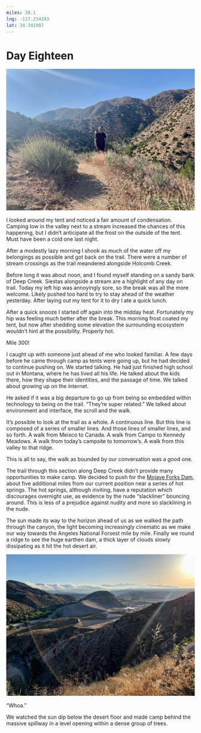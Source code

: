 ```yaml
---
miles: 28.1
lng: -117.234393
lat: 34.341907
---
```


# Day Eighteen

![r:75](2019-05-07.jpeg)

I looked around my tent and noticed a fair amount of condensation. Camping low in the valley next to a stream increased the chances of this happening, but I didn’t anticipate all the frost on the outside of the tent. Must have been a cold one last night.

After a modestly lazy morning I shook as much of the water off my belongings as possible and got back on the trail. There were a number of stream crossings as the trail meandered alongside Holcomb Creek.

<!-- more -->

Before long it was about noon, and I found myself standing on a sandy bank of Deep Creek. Siestas alongside a stream are a highlight of any day on trail. Today my left hip was annoyingly sore, so the break was all the more welcome. Likely pushed too hard to try to stay ahead of the weather yesterday. After laying out my tent for it to dry I ate a quick lunch.

After a quick snooze I started off again into the midday heat. Fortunately my hip was feeling much better after the break. This morning frost coated my tent, but now after shedding some elevation the surrounding ecosystem wouldn’t hint at the possibility. Properly hot.

Mile 300!

I caught up with someone just ahead of me who looked familiar. A few days before he came through camp as tents were going up, but he had decided to continue pushing on. We started talking. He had just finished high school out in Montana, where he has lived all his life. He talked about the kids there, how they shape their identities, and the passage of time. We talked about growing up on the internet.

He asked if it was a big departure to go up from being so embedded within technology to being on the trail. “They’re super related.” We talked about environment and interface, the scroll and the walk.

It’s possible to look at the trail as a whole. A continuous line. But this line is composed of a series of smaller lines. And those lines of smaller lines, and so forth. A walk from Meixco to Canada. A walk from Campo to Kennedy Meadows. A walk from today’s campsite to tomorrow’s. A walk from this valley to that ridge.

This is all to say, the walk as bounded by our conversation was a good one.

The trail through this section along Deep Creek didn’t provide many opportunities to make camp. We decided to push for the [Mojave Forks Dam](https://en.wikipedia.org/wiki/Mojave_Forks_Dam), about five additional miles from our current position near a series of hot springs. The hot springs, although inviting, have a reputation which discourages overnight use, as evidence by the nude “slackliner” bouncing around. This is less of a prejudice against nudity and more so slacklining in the nude.

The sun made its way to the horizon ahead of us as we walked the path through the canyon, the light becoming increasingly cinematic as we make our way towards the Angeles National Forsest mile by mile. Finally we round a ridge to see the huge earthen dam, a thick layer of clouds slowly dissipating as it hit the hot desert air.

![r:75](2019-05-07-2.jpeg)

“Whoa.”

We watched the sun dip below the desert floor and made camp behind the massive spillway in a level opening within a dense group of trees.
